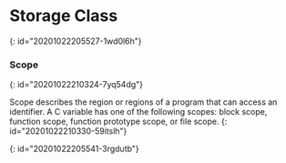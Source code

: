 # Storage Class
{: id="20201022205527-1wd0l6h"}

### Scope
{: id="20201022210324-7yq54dg"}

Scope describes the region or regions of a program that can access an identifier. A C variable
has one of the following scopes: block scope, function scope, function prototype scope, or file
scope.
{: id="20201022210330-59itslh"}

{: id="20201022205541-3rgdutb"}
